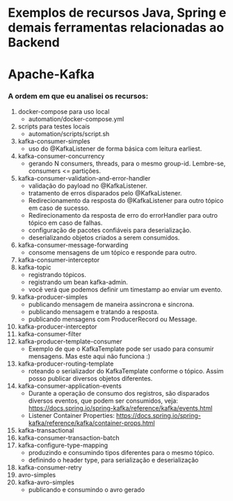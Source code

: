 Exemplos de recursos Java, Spring e demais ferramentas relacionadas ao Backend
==================

# Apache-Kafka
### A ordem em que eu analisei os recursos:

1. docker-compose para uso local
   - automation/docker-compose.yml
2. scripts para testes locais
   - automation/scripts/script.sh
3. kafka-consumer-simples
   - uso do @KafkaListener de forma básica com leitura earliest.
4. kafka-consumer-concurrency
   - gerando N consumers, threads, para o mesmo group-id. Lembre-se, consumers <= partições.
5. kafka-consumer-validation-and-error-handler
   - validação do payload no @KafkaListener.
   - tratamento de erros disparados pelo @KafkaListener.
   - Redirecionamento da resposta do @KafkaListener para outro tópico em caso de sucesso.
   - Redirecionamento da resposta de erro do errorHandler para outro tópico em caso de falhas.
   - configuração de pacotes confiáveis para deserialização.
   - deserializando objetos criados a serem consumidos.
6. kafka-consumer-message-forwarding
   - consome mensagens de um tópico e responde para outro.
7. kafka-consumer-interceptor
8. kafka-topic
   - registrando tópicos.
   - registrando um bean kafka-admin.
   - você verá que podemos definir um timestamp ao enviar um evento.
9. kafka-producer-simples
   - publicando mensagem de maneira assincrona e sincrona.
   - publicando mensagem e tratando a resposta.
   - publicando mensagens com ProducerRecord ou Message.
10. kafka-producer-interceptor
11. kafka-consumer-filter
12. kafka-producer-template-consumer
    - Exemplo de que o KafkaTemplate pode ser usado para consumir mensagens. Mas este aqui não funciona :)
13. kafka-producer-routing-template
    - roteando o serializador do KafkaTemplate conforme o tópico. Assim posso publicar diversos objetos diferentes.
14. kafka-consumer-application-events
    - Durante a operação de consumo dos registros, são disparados diversos eventos, que podem ser consumidos, veja: https://docs.spring.io/spring-kafka/reference/kafka/events.html
    - Listener Container Properties: https://docs.spring.io/spring-kafka/reference/kafka/container-props.html
15. kafka-transactional
16. kafka-consumer-transaction-batch
17. kafka-configure-type-mapping
    - produzindo e consumindo tipos diferentes para o mesmo tópico.
    - definindo o header type, para serialização e deserialização
18. kafka-consumer-retry
19. avro-simples
20. kafka-avro-simples
    - publicando e consumindo o avro gerado